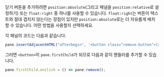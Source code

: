 
닫기 버튼을 추가하려면 `position:absolute`(그리고 패널을 `position:relative`로 설정하기) 또는 `float:right` 중 하나를 사용할 수 있습니다. `float:right`는 버튼이 텍스트와 절대 겹치지 않는다는 장점이 있지만 `position:absolute`로는 더 자유롭게 배치할 수 있습니다. 어떤 방법을 사용할지 선택하세요. 

각 패널의 코드는 다음과 같습니다.
```js
pane.insertAdjacentHTML("afterbegin", '<button class="remove-button">[x]</button>');
```

그러면 `<button>`이 `pane.firstChild`가 되므로 다음과 같이 핸들러를 추가할 수 있습니다. 

```js
pane.firstChild.onclick = () => pane.remove();
```
